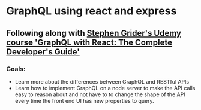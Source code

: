 # GraphQL using react and express

## Following along with [Stephen Grider's Udemy course 'GraphQL with React: The Complete Developer's Guide'](https://www.udemy.com/graphql-with-react-course/)

### Goals:
* Learn more about the differences between GraphQL and RESTful APIs
* Learn how to implement GraphQL on a node server to make the API calls easy to reason about and not have to to change the shape of the API every time the front end UI has new properties to query.
